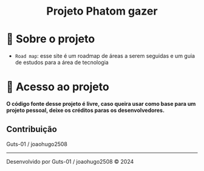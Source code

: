 <h1 align="center">Projeto Phatom gazer</h1>

# :hammer: Sobre o projeto

- `Road map`: esse site é um roadmap de áreas a serem seguidas e um guia de estudos para a área de tecnologia

# 📁 Acesso ao projeto

**O código fonte desse projeto é livre, caso queira usar como base para um projeto pessoal, deixe os créditos paras os desenvolvedores.**

## Contribuição

 Guts-01 / 
 joaohugo2508

---

Desenvolvido por Guts-01 / joaohugo2508 &copy; 2024
